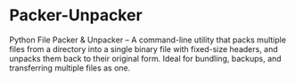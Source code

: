 # Packer-Unpacker
Python File Packer &amp; Unpacker – A command-line utility that packs multiple files from a directory into a single binary file with fixed-size headers, and unpacks them back to their original form. Ideal for bundling, backups, and transferring multiple files as one.
